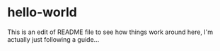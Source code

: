 # hello-world

This is an edit of README file to see how things work around here, I'm actually just following a guide...
